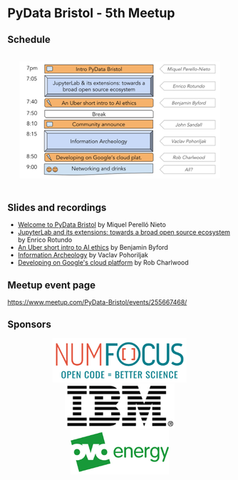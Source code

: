 # PyData Bristol - 5th Meetup

## Schedule

<p align="center">
  <img alt="schedule" src="./images/PyData_Bristol_2018_11_schedule.svg" vspace="20" width="450"/>
</p>

## Slides and recordings

- [Welcome to PyData Bristol][slides:mpn] by Miquel Perelló Nieto
- [JupyterLab and its extensions: towards a broad open source ecosystem][slides:er] by Enrico Rotundo
- [An Uber short intro to AI ethics][slides:bb] by Benjamin Byford
- [Information Archeology][slides:vp] by Vaclav Pohoriljak
- [Developing on Google's cloud platform][slides:rc] by Rob Charlwood

[slides:mpn]: ./pydata_bristol_01_mpn.pdf
[slides:er]:  ./pydata_bristol_02_er.pdf
[slides:bb]:  ./pydata_bristol_03_bb.pdf
[slides:vp]:  ./pydata_bristol_04_vp.pdf
[slides:rc]:  ./pydata_bristol_05_rc.pdf

## Meetup event page

https://www.meetup.com/PyData-Bristol/events/255667468/

## Sponsors

<p align="center">
  <a href="https://www.numfocus.org/"><img alt='NumFocus logo' src="./images/logos/numfocus_logo.png" hspace="20" height="100"/></a>
  <a href="https://www-05.ibm.com/uk/locations/bristol.html"><img alt='IBM logo' src="./images/logos/IBM.jpg" hspace="20" height="100"/></a>
  <a href="https://www.ovoenergy.com/careers/vacancies"><img alt='ovo energy logo' src="./images/logos/ovo_energy_logo.jpg" hspace="20" height="100"/></a>
</p>
